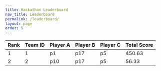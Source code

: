 ```yaml
---
title: Hackathon Leaderboard
nav_title: Leaderboard
permalink: /leaderboard/
layout: page
order: 5
---
```


|Rank            |Team ID         |Player A        |Player B        |Player C        |Total Score     |
|----------------|----------------|----------------|----------------|----------------|----------------|
|1               |1               |p1              |p17             |p5              |450.63          |
|2               |2               |p10             |p17             |p5              |56.33           |
